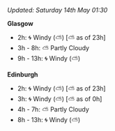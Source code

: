 *Updated: Saturday 14th May 01:30*

**Glasgow**

* 2h: :cyclone: Windy (:partly_sunny:) [:partly_sunny: as of 23h]
* 3h - 8h: :partly_sunny: Partly Cloudy
* 9h - 13h: :cyclone: Windy (:partly_sunny:)

**Edinburgh**

* 2h: :cyclone: Windy (:partly_sunny:) [:partly_sunny: as of 23h]
* 3h: :cyclone: Windy (:partly_sunny:) [:partly_sunny: as of 0h]
* 4h - 7h: :partly_sunny: Partly Cloudy
* 8h - 13h: :cyclone: Windy (:partly_sunny:)
